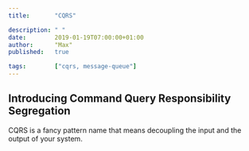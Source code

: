 ```yaml
---
title:       "CQRS"

description: " "
date:        2019-01-19T07:00:00+01:00
author:      "Max"
published:   true

tags:        ["cqrs, message-queue"]
---
```


## Introducing Command Query Responsibility Segregation

CQRS is a fancy pattern name that means decoupling the input and the output of your system.
